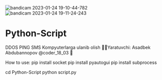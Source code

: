 ![bandicam 2023-01-24 19-10-44-782](https://user-images.githubusercontent.com/97333773/214561539-616792b1-aea5-4940-8733-ae6a03ca52a4.png)
![bandicam 2023-01-24 19-11-24-243](https://user-images.githubusercontent.com/97333773/214561547-694ff9f9-6aef-47d7-8b02-ffe5edf162a5.png)
# Python-Script
DDOS PING SMS Kompyuterlarga ulanib olish 👨‍💻Yaratuvchi: Asadbek Abdubannopov @coder_18_03  💬

How to use:
pip install socket
pip install pyautogui
pip install subprocess

cd Python-Script
python script.py
